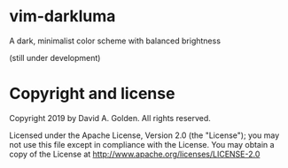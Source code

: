 # vim-darkluma
A dark, minimalist color scheme with balanced brightness

(still under development)

# Copyright and license

Copyright 2019 by David A. Golden. All rights reserved.

Licensed under the Apache License, Version 2.0 (the "License"); you may
not use this file except in compliance with the License. You may obtain
a copy of the License at http://www.apache.org/licenses/LICENSE-2.0
